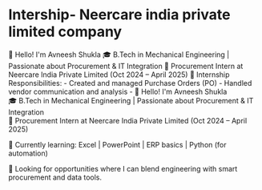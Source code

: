 # Intership- Neercare india private limited company 
👋 Hello! I'm Avneesh Shukla   🎓 B.Tech in Mechanical Engineering | Passionate about Procurement &amp; IT Integration   💼 Procurement Intern at Neercare India Private Limited (Oct 2024 – April 2025)  🔹 Internship Responsibilities: - Created and managed Purchase Orders (PO) - Handled vendor communication and analysis - 
👋 Hello! I'm Avneesh Shukla  
🎓 B.Tech in Mechanical Engineering | Passionate about Procurement & IT Integration  
💼 Procurement Intern at Neercare India Private Limited (Oct 2024 – April 2025)

🧠 Currently learning: Excel | PowerPoint | ERP basics | Python (for automation)

📍 Looking for opportunities where I can blend engineering with smart procurement and data tools.
